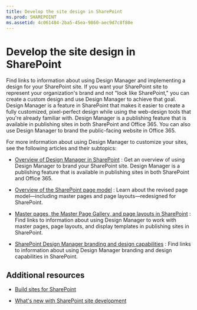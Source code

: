 ```yaml
---
title: Develop the site design in SharePoint
ms.prod: SHAREPOINT
ms.assetid: 4c061484-2ba5-45ea-9860-aec9d7c8f80e
---
```



# Develop the site design in SharePoint
Find links to information about using Design Manager and implementing a design for your SharePoint site.
If you want your SharePoint site to represent your organization's brand and not "look like SharePoint," you can create a custom design and use Design Manager to achieve that goal. Design Manager is a feature in SharePoint that makes it easier to create a fully customized, pixel-perfect design while using the web-design tools that you're already familiar with. Design Manager is a publishing feature that is available in publishing sites in both SharePoint and Office 365. You can also use Design Manager to brand the public-facing website in Office 365.
  
    
    

For more information about using Design Manager to customize your sites, see the following articles and their subtopics:
-  [Overview of Design Manager in SharePoint](overview-of-design-manager-in-sharepoint.md) : Get an overview of using Design Manager to brand your SharePoint site. Design Manager is a publishing feature that is available in publishing sites in both SharePoint and Office 365.
    
  
-  [Overview of the SharePoint page model](overview-of-the-sharepoint-page-model.md) : Learn about the revised page model—including master pages and page layouts—redesigned for SharePoint.
    
  
-  [Master pages, the Master Page Gallery, and page layouts in SharePoint](master-pages-the-master-page-gallery-and-page-layouts-in-sharepoint.md) : Find links to information about using Design Manager to work with master pages, page layouts, and display templates in publishing sites in SharePoint.
    
  
-  [SharePoint Design Manager branding and design capabilities](sharepoint-design-manager-branding-and-design-capabilities.md) : Find links to information about using Design Manager branding and design capabilities in SharePoint.
    
  

## Additional resources
<a name="bk_addresources"> </a>


-  [Build sites for SharePoint](build-sites-for-sharepoint.md)
    
  
-  [What's new with SharePoint site development](what-s-new-with-sharepoint-site-development.md)
    
  

